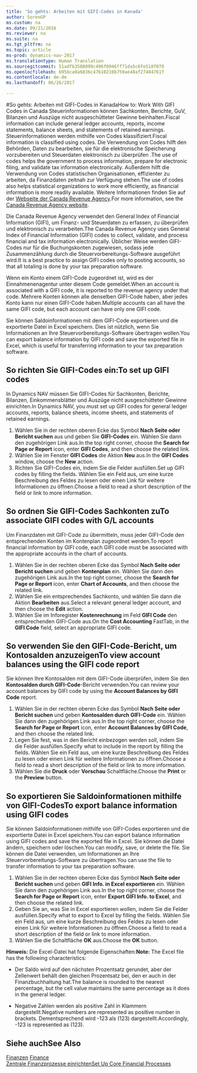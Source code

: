 ```yaml
---
title: 'So gehts: Arbeiten mit GIFI-Codes in Kanada'
author: SorenGP
ms.custom: na
ms.date: 09/21/2016
ms.reviewer: na
ms.suite: na
ms.tgt_pltfrm: na
ms.topic: article
ms-prod: dynamics-nav-2017
ms.translationtype: Human Translation
ms.sourcegitcommit: 51adfb3588099c496f0946ff71da5c6fe518f070
ms.openlocfilehash: 695bca0a6836c47610210b759ae48af27484761f
ms.contentlocale: de-de
ms.lasthandoff: 06/26/2017

---
```


#<a name="how-to-work-with-gifi-codes-in-canada"></a><span data-ttu-id="e6f3b-102">So gehts: Arbeiten mit GIFI-Codes in Kanada</span><span class="sxs-lookup"><span data-stu-id="e6f3b-102">How to: Work With GIFI Codes in Canada</span></span>
<span data-ttu-id="e6f3b-103">Steuerinformationen können Sachkonten, Berichte, GuV, Bilanzen und Auszüge nicht ausgeschütteter Gewinne beinhalten.</span><span class="sxs-lookup"><span data-stu-id="e6f3b-103">Fiscal information can include general ledger accounts, reports, income statements, balance sheets, and statements of retained earnings.</span></span> <span data-ttu-id="e6f3b-104">Steuerinformationen werden mithilfe von Codes klassifiziert.</span><span class="sxs-lookup"><span data-stu-id="e6f3b-104">Fiscal information is classified using codes.</span></span> <span data-ttu-id="e6f3b-105">Die Verwendung von Codes hilft den Behörden, Daten zu bearbeiten, sie für die elektronische Speicherung vorzubereiten und Steuerdaten elektronisch zu überprüfen .</span><span class="sxs-lookup"><span data-stu-id="e6f3b-105">The use of codes helps the government to process information, prepare for electronic filing, and validate tax information electronically.</span></span> <span data-ttu-id="e6f3b-106">Außerdem hilft die Verwendung von Codes statistischen Organisationen, effizienter zu arbeiten, da Finanzdaten zeitnah zur Verfügung stehen.</span><span class="sxs-lookup"><span data-stu-id="e6f3b-106">The use of codes also helps statistical organizations to work more efficiently, as financial information is more readily available.</span></span> <span data-ttu-id="e6f3b-107">Weitere Informationen finden Sie auf der [Webseite der Canada Revenue Agency](http://www.cra-arc.gc.ca/).</span><span class="sxs-lookup"><span data-stu-id="e6f3b-107">For more information, see the [Canada Revenue Agency website](http://www.cra-arc.gc.ca/).</span></span>

<span data-ttu-id="e6f3b-108">Die Canada Revenue Agency verwendet den General Index of Financial Information (GIFI), um Finanz- und Steuerdaten zu erfassen, zu überprüfen und elektronisch zu verarbeiten.</span><span class="sxs-lookup"><span data-stu-id="e6f3b-108">The Canada Revenue Agency uses General Index of Financial Information (GIFI) codes to collect, validate, and process financial and tax information electronically.</span></span> <span data-ttu-id="e6f3b-109">Üblicher Weise werden GIFI-Codes nur für die Buchungskonten zugewiesen, sodass jede Zusammenzählung durch die Steuervorbereitungs-Software ausgeführt wird.</span><span class="sxs-lookup"><span data-stu-id="e6f3b-109">It is a best practice to assign GIFI codes only to posting accounts, so that all totaling is done by your tax preparation software.</span></span>

<span data-ttu-id="e6f3b-110">Wenn ein Konto einem GIFI-Code zugeordnet ist, wird es der Einnahmenenagentur unter diesem Code gemeldet.</span><span class="sxs-lookup"><span data-stu-id="e6f3b-110">When an account is associated with a GIFI code, it is reported to the revenue agency under that code.</span></span> <span data-ttu-id="e6f3b-111">Mehrere Konten können alle denselben GIFI-Code haben, aber jedes Konto kann nur einen GIFI-Code haben.</span><span class="sxs-lookup"><span data-stu-id="e6f3b-111">Multiple accounts can all have the same GIFI code, but each account can have only one GIFI code.</span></span>

<span data-ttu-id="e6f3b-112">Sie können Saldoinformationen mit dem GIFI-Code exportieren und die exportierte Datei in Excel speichern. Dies ist nützlich, wenn Sie Informationen an Ihre Steuervorbereitungs-Software übertragen wollen.</span><span class="sxs-lookup"><span data-stu-id="e6f3b-112">You can export balance information by GIFI code and save the exported file in Excel, which is useful for transferring information to your tax preparation software.</span></span>

## <a name="to-set-up-gifi-codes"></a><span data-ttu-id="e6f3b-113">So richten Sie GIFI-Codes ein:</span><span class="sxs-lookup"><span data-stu-id="e6f3b-113">To set up GIFI codes</span></span>
<span data-ttu-id="e6f3b-114">In Dynamics NAV müssen Sie GIFI-Codes für Sachkonten, Berichte, Bilanzen, Einkommensblätter und Auszüge nicht ausgeschütteter Gewinne einrichten.</span><span class="sxs-lookup"><span data-stu-id="e6f3b-114">In Dynamics NAV, you must set up GIFI codes for general ledger accounts, reports, balance sheets, income sheets, and statements of retained earnings.</span></span>

1. <span data-ttu-id="e6f3b-115">Wählen Sie in der rechten oberen Ecke das Symbol **Nach Seite oder Bericht suchen** aus und geben Sie **GIFI-Codes** ein. Wählen Sie dann den zugehörigen Link aus.</span><span class="sxs-lookup"><span data-stu-id="e6f3b-115">In the top right corner, choose the **Search for Page or Report** icon, enter **GIFI Codes**, and then choose the related link.</span></span>
2. <span data-ttu-id="e6f3b-116">Wählen Sie im Fenster **GIFI Codes** die Aktion **Neu** aus.</span><span class="sxs-lookup"><span data-stu-id="e6f3b-116">In the **GIFI Codes** window, choose the **New** action.</span></span>
3. <span data-ttu-id="e6f3b-117">Richten Sie GIFI-Codes ein, indem Sie die Felder ausfüllen.</span><span class="sxs-lookup"><span data-stu-id="e6f3b-117">Set up GIFI codes by filling the fields.</span></span> <span data-ttu-id="e6f3b-118">Wählen Sie ein Feld aus, um eine kurze Beschreibung des Feldes zu lesen oder einen Link für weitere Informationen zu öffnen.</span><span class="sxs-lookup"><span data-stu-id="e6f3b-118">Choose a field to read a short description of the field or link to more information.</span></span>

## <a name="to-associate-gifi-codes-with-gl-accounts"></a><span data-ttu-id="e6f3b-119">So ordnen Sie GIFI-Codes Sachkonten zu</span><span class="sxs-lookup"><span data-stu-id="e6f3b-119">To associate GIFI codes with G/L accounts</span></span>
<span data-ttu-id="e6f3b-120">Um Finanzdaten mit GIFI-Code zu übermitteln, muss jeder GIFI-Code den entsprechenden Konten im Kontenplan zugeordnet werden.</span><span class="sxs-lookup"><span data-stu-id="e6f3b-120">To report financial information by GIFI code, each GIFI code must be associated with the appropriate accounts in the chart of accounts.</span></span>

1. <span data-ttu-id="e6f3b-121">Wählen Sie in der rechten oberen Ecke das Symbol **Nach Seite oder Bericht suchen** und geben **Kontenplan** ein. Wählen Sie dann den zugehörigen Link aus.</span><span class="sxs-lookup"><span data-stu-id="e6f3b-121">In the top right corner, choose the **Search for Page or Report** icon, enter **Chart of Accounts**, and then choose the related link.</span></span>
2. <span data-ttu-id="e6f3b-122">Wählen Sie ein entsprechendes Sachkonto, und wählen Sie dann die Aktion **Bearbeiten** aus.</span><span class="sxs-lookup"><span data-stu-id="e6f3b-122">Select a relevant general ledger account, and then choose the **Edit** action.</span></span>
3. <span data-ttu-id="e6f3b-123">Wählen Sie im Inforegister **Kostenrechnung** im Feld **GIFI Code** den entsprechenden GIFI-Code aus.</span><span class="sxs-lookup"><span data-stu-id="e6f3b-123">On the **Cost Accounting** FastTab, in the **GIFI Code** field, select an appropriate GIFI code.</span></span>

## <a name="to-view-account-balances-using-the-gifi-code-report"></a><span data-ttu-id="e6f3b-124">So verwenden Sie den GIFI-Code-Bericht, um Kontosalden anzuzeigen</span><span class="sxs-lookup"><span data-stu-id="e6f3b-124">To view account balances using the GIFI code report</span></span>
<span data-ttu-id="e6f3b-125">Sie können Ihre Kontosalden mit dem GIFI-Code überprüfen, indem Sie den **Kontosalden durch GIFI-Code**-Bericht verwenden.</span><span class="sxs-lookup"><span data-stu-id="e6f3b-125">You can review your account balances by GIFI code by using the **Account Balances by GIFI Code** report.</span></span>

1. <span data-ttu-id="e6f3b-126">Wählen Sie in der rechten oberen Ecke das Symbol **Nach Seite oder Bericht suchen** und geben **Kontosalden durch GIFI-Code** ein. Wählen Sie dann den zugehörigen Link aus.</span><span class="sxs-lookup"><span data-stu-id="e6f3b-126">In the top right corner, choose the **Search for Page or Report** icon, enter **Account Balances by GIFI Code**, and then choose the related link.</span></span>
2. <span data-ttu-id="e6f3b-127">Legen Sie fest, was in den Bericht einbezogen werden soll, indem Sie die Felder ausfüllen.</span><span class="sxs-lookup"><span data-stu-id="e6f3b-127">Specify what to include in the report by filling the fields.</span></span> <span data-ttu-id="e6f3b-128">Wählen Sie ein Feld aus, um eine kurze Beschreibung des Feldes zu lesen oder einen Link für weitere Informationen zu öffnen.</span><span class="sxs-lookup"><span data-stu-id="e6f3b-128">Choose a field to read a short description of the field or link to more information.</span></span>
3. <span data-ttu-id="e6f3b-129">Wählen Sie die **Druck** oder **Vorschau** Schaltfläche.</span><span class="sxs-lookup"><span data-stu-id="e6f3b-129">Choose the **Print** or the **Preview** button.</span></span>

## <a name="to-export-balance-information-using-gifi-codes"></a><span data-ttu-id="e6f3b-130">So exportieren Sie Saldoinformationen mithilfe von GIFI-Codes</span><span class="sxs-lookup"><span data-stu-id="e6f3b-130">To export balance information using GIFI codes</span></span>
<span data-ttu-id="e6f3b-131">Sie können Saldoinformationen mithilfe von GIFI-Codes exportieren und die exportierte Datei in Excel speichern.</span><span class="sxs-lookup"><span data-stu-id="e6f3b-131">You can export balance information using GIFI codes and save the exported file in Excel.</span></span> <span data-ttu-id="e6f3b-132">Sie können die Datei ändern, speichern oder löschen.</span><span class="sxs-lookup"><span data-stu-id="e6f3b-132">You can modify, save, or delete the file.</span></span> <span data-ttu-id="e6f3b-133">Sie können die Datei verwenden, um Informationen an Ihre Steuervorbereitungs-Software zu übertragen.</span><span class="sxs-lookup"><span data-stu-id="e6f3b-133">You can use the file to transfer information to your tax preparation software.</span></span>

1. <span data-ttu-id="e6f3b-134">Wählen Sie in der rechten oberen Ecke das Symbol **Nach Seite oder Bericht suchen** und geben **GIFI Info. in Excel exportieren** ein. Wählen Sie dann den zugehörigen Link aus.</span><span class="sxs-lookup"><span data-stu-id="e6f3b-134">In the top right corner, choose the **Search for Page or Report** icon, enter **Export GIFI Info. to Excel**, and then choose the related link.</span></span>
2. <span data-ttu-id="e6f3b-135">Geben Sie an, was Sie in Excel exportieren wollen, indem Sie die Felder ausfüllen.</span><span class="sxs-lookup"><span data-stu-id="e6f3b-135">Specify what to export to Excel by filling the fields.</span></span> <span data-ttu-id="e6f3b-136">Wählen Sie ein Feld aus, um eine kurze Beschreibung des Feldes zu lesen oder einen Link für weitere Informationen zu öffnen.</span><span class="sxs-lookup"><span data-stu-id="e6f3b-136">Choose a field to read a short description of the field or link to more information.</span></span>
3. <span data-ttu-id="e6f3b-137">Wählen Sie die Schaltfläche **OK** aus.</span><span class="sxs-lookup"><span data-stu-id="e6f3b-137">Choose the **OK** button.</span></span>

<span data-ttu-id="e6f3b-138">**Hinweis:** Die Excel-Datei hat folgende Eigenschaften:</span><span class="sxs-lookup"><span data-stu-id="e6f3b-138">**Note:** The Excel file has the following characteristics:</span></span>

* <span data-ttu-id="e6f3b-139">Der Saldo wird auf den nächsten Prozentsatz gerundet, aber der Zellenwert behält den gleichen Prozentsatz bei, den er auch in der Finanzbuchhaltung hat.</span><span class="sxs-lookup"><span data-stu-id="e6f3b-139">The balance is rounded to the nearest percentage, but the cell value maintains the same percentage as it does in the general ledger.</span></span>

* <span data-ttu-id="e6f3b-140">Negative Zahlen werden als positive Zahl in Klammern dargestellt.</span><span class="sxs-lookup"><span data-stu-id="e6f3b-140">Negative numbers are represented as positive number in brackets.</span></span> <span data-ttu-id="e6f3b-141">Dementsprechend wird -123 als (123) dargestellt.</span><span class="sxs-lookup"><span data-stu-id="e6f3b-141">Accordingly, -123 is represented as (123).</span></span>

## <a name="see-also"></a><span data-ttu-id="e6f3b-142">Siehe auch</span><span class="sxs-lookup"><span data-stu-id="e6f3b-142">See Also</span></span>
<span data-ttu-id="e6f3b-143">[Finanzen](finance-setup.md) </span><span class="sxs-lookup"><span data-stu-id="e6f3b-143">[Finance](finance-setup.md) </span></span>  
[<span data-ttu-id="e6f3b-144">Zentrale Finanzprozesse einrichten</span><span class="sxs-lookup"><span data-stu-id="e6f3b-144">Set Up Core Financial Processes</span></span>](finance-setup-setup-finance-setup.md)

